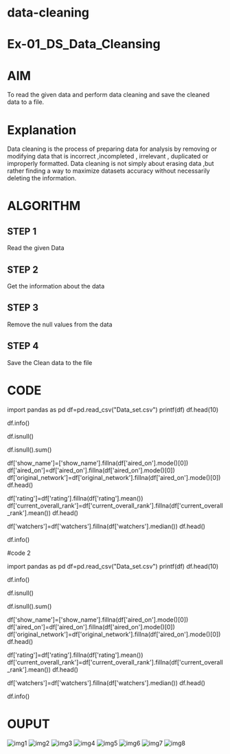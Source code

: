 # data-cleaning
# Ex-01_DS_Data_Cleansing
# AIM
To read the given data and perform data cleaning and save the cleaned data to a file.

# Explanation
Data cleaning is the process of preparing data for analysis by removing or modifying data that is incorrect ,incompleted , irrelevant , duplicated or improperly formatted. Data cleaning is not simply about erasing data ,but rather finding a way to maximize datasets accuracy without necessarily deleting the information.

# ALGORITHM
## STEP 1
Read the given Data

## STEP 2
Get the information about the data

## STEP 3
Remove the null values from the data

## STEP 4
Save the Clean data to the file

# CODE
import pandas as pd
df=pd.read_csv("Data_set.csv")
printf(df)
df.head(10)

df.info()

df.isnull()

df.isnull().sum()

df['show_name']=['show_name'].fillna(df['aired_on'].mode()[0])
df['aired_on']=df['aired_on'].fillna(df['aired_on'].mode()[0])
df['original_network']=df['original_network'].fillna(df['aired_on'].mode()[0])
df.head()

df['rating']=df['rating'].fillna(df['rating'].mean())
df['current_overall_rank']=df['current_overall_rank'].fillna(df['current_overall_rank'].mean())
df.head()

df['watchers']=df['watchers'].fillna(df['watchers'].median())
df.head()

df.info()

#code 2

import pandas as pd
df=pd.read_csv("Data_set.csv")
printf(df)
df.head(10)

df.info()

df.isnull()

df.isnull().sum()

df['show_name']=['show_name'].fillna(df['aired_on'].mode()[0])
df['aired_on']=df['aired_on'].fillna(df['aired_on'].mode()[0])
df['original_network']=df['original_network'].fillna(df['aired_on'].mode()[0])
df.head()

df['rating']=df['rating'].fillna(df['rating'].mean())
df['current_overall_rank']=df['current_overall_rank'].fillna(df['current_overall_rank'].mean())
df.head()

df['watchers']=df['watchers'].fillna(df['watchers'].median())
df.head()

df.info()

# OUPUT
![img1](https://user-images.githubusercontent.com/107982953/226191154-08ba4f16-b6f7-43b7-b3f9-cc4e12fc7219.png)
![img2](https://user-images.githubusercontent.com/107982953/226191247-3f0c538e-bb22-44db-92ad-d8ddd8872267.png)
![img3](https://user-images.githubusercontent.com/107982953/226191394-36f23c92-673f-47bb-8ebb-9216ca76ab98.png)
![img4](https://user-images.githubusercontent.com/107982953/226191472-d508cbb3-4ddc-4c9b-b6dc-379456b58b3e.png)
![img5](https://user-images.githubusercontent.com/107982953/226191524-72fcf8ee-6aff-4b55-88ef-45ad1bd528e4.png)
![img6](https://user-images.githubusercontent.com/107982953/226191597-65dfaed2-4c61-4077-a748-11da06defc0b.png)
![img7](https://user-images.githubusercontent.com/107982953/226191653-63c4cd72-cfd8-4f48-b2ae-e1845632d9eb.png)
![img8](https://user-images.githubusercontent.com/107982953/226191697-386809d9-0194-49f0-acc8-e9b4037c369f.png)





